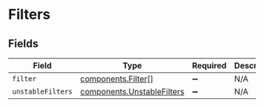 # Filters


## Fields

| Field                                                                    | Type                                                                     | Required                                                                 | Description                                                              |
| ------------------------------------------------------------------------ | ------------------------------------------------------------------------ | ------------------------------------------------------------------------ | ------------------------------------------------------------------------ |
| `filter`                                                                 | [components.Filter](../../models/components/filter.md)[]                 | :heavy_minus_sign:                                                       | N/A                                                                      |
| `unstableFilters`                                                        | [components.UnstableFilters](../../models/components/unstablefilters.md) | :heavy_minus_sign:                                                       | N/A                                                                      |